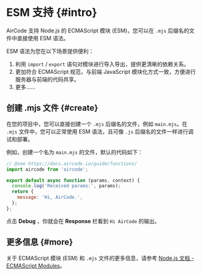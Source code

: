 # ESM 支持 {#intro}

AirCode 支持 Node.js 的 ECMAScript 模块 (ESM)，您可以在 `.mjs` 后缀名的文件中直接使用 ESM 语法。

ESM 语法为您在以下场景提供便利：
1. 利用 `import` / `export` 语句对模块进行导入导出，提供更清晰的依赖关系。
3. 更加符合 ECMAScript 规范，与前端 JavaScript 模块化方式一致，方便进行服务器与前端的代码共享。
4. 更多……

## 创建 .mjs 文件 {#create}

在您的项目中，您可以直接创建一个 `.mjs` 后缀名的文件，例如 `main.mjs`。在 `.mjs` 文件中，您可以正常使用 ESM 语法，且可像 `.js` 后缀名的文件一样进行调试和部署。

例如，创建一个名为 `main.mjs` 的文件，默认的代码如下：

```js
// @see https://docs.aircode.io/guide/functions/
import aircode from 'aircode';

export default async function (params, context) {
  console.log('Received params:', params);
  return {
    message: 'Hi, AirCode.',
  };
};
```

点击 **Debug** ，你就会在 **Response** 栏看到 `Hi AirCode` 的输出。

## 更多信息 {#more}

关于 ECMAScript 模块 (ESM) 和 `.mjs` 文件的更多信息，请参考 [Node.js 文档 - ECMAScript Modules](https://nodejs.org/api/esm.html)。
